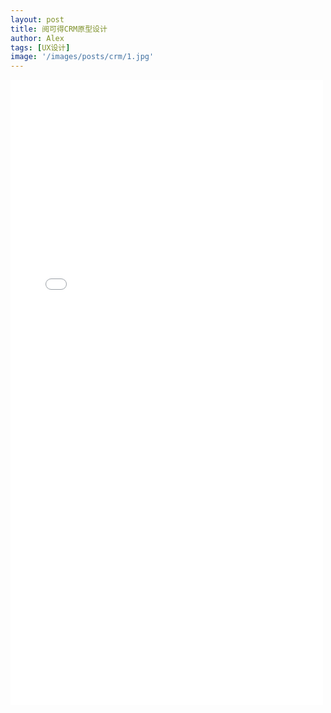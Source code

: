 ```yaml
---
layout: post
title: 阅可得CRM原型设计
author: Alex
tags: [UX设计]
image: '/images/posts/crm/1.jpg'
---
```


<iframe width="500" height="1000" src="../../../../../../recordcrm/start.html#g=1&id=3bvamf&p=%E5%90%AF%E5%8A%A8%E7%95%8C%E9%9D%A2" frameborder="0" allow="autoplay; encrypted-media" allowfullscreen></iframe>

<style>
 .c-post{
 padding-top: 0px;
}

.c-content{
 margin-bottom: 0px;
 margin-top: 0px;
 padding: 0;
 transform: translate(-2.4%);
}

@media only screen and (max-width: 767px) and (orientation: portrait) {
.c-content{
margin-left:-60px;
width:150%;
}
}

</style>
